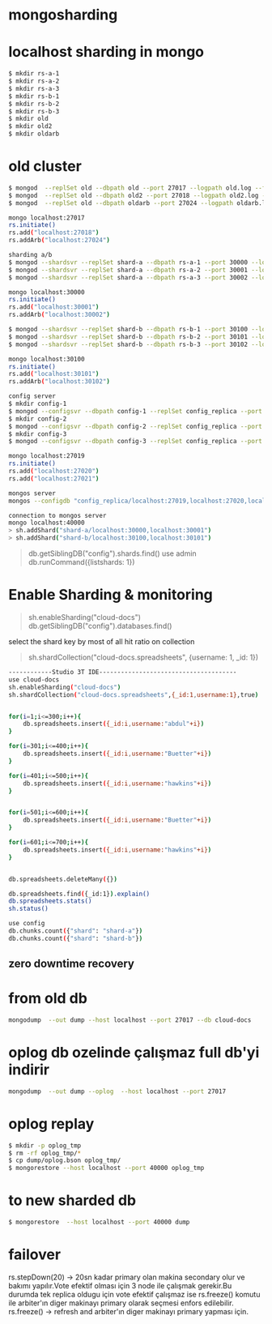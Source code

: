 # mongosharding

# localhost sharding in mongo 
```sh
$ mkdir rs-a-1
$ mkdir rs-a-2
$ mkdir rs-a-3
$ mkdir rs-b-1
$ mkdir rs-b-2
$ mkdir rs-b-3
$ mkdir old
$ mkdir old2
$ mkdir oldarb
```
# old cluster
```sh
$ mongod  --replSet old --dbpath old --port 27017 --logpath old.log --fork
$ mongod  --replSet old --dbpath old2 --port 27018 --logpath old2.log --fork
$ mongod  --replSet old --dbpath oldarb --port 27024 --logpath oldarb.log --fork

mongo localhost:27017
rs.initiate()
rs.add("localhost:27018")
rs.addArb("localhost:27024")

sharding a/b
$ mongod --shardsvr --replSet shard-a --dbpath rs-a-1 --port 30000 --logpath rs-a-1.log --fork
$ mongod --shardsvr --replSet shard-a --dbpath rs-a-2 --port 30001 --logpath rs-a-2.log --fork
$ mongod --shardsvr --replSet shard-a --dbpath rs-a-3 --port 30002 --logpath rs-a-3.log --fork

mongo localhost:30000
rs.initiate()
rs.add("localhost:30001")
rs.addArb("localhost:30002")

$ mongod --shardsvr --replSet shard-b --dbpath rs-b-1 --port 30100 --logpath rs-b-1.log --fork
$ mongod --shardsvr --replSet shard-b --dbpath rs-b-2 --port 30101 --logpath rs-b-2.log --fork
$ mongod --shardsvr --replSet shard-b --dbpath rs-b-3 --port 30102 --logpath rs-b-3.log --fork

mongo localhost:30100
rs.initiate()
rs.add("localhost:30101")
rs.addArb("localhost:30102")

config server 
$ mkdir config-1
$ mongod --configsvr --dbpath config-1 --replSet config_replica --port 27019 --logpath config-1.log --fork
$ mkdir config-2
$ mongod --configsvr --dbpath config-2 --replSet config_replica --port 27020 --logpath config-2.log --fork
$ mkdir config-3
$ mongod --configsvr --dbpath config-3 --replSet config_replica --port 27021 --logpath config-3.log --fork

mongo localhost:27019
rs.initiate()
rs.add("localhost:27020")
rs.add("localhost:27021")

mongos server
mongos --configdb "config_replica/localhost:27019,localhost:27020,localhost:27021"  --logpath mongos.log --fork --port 40000

connection to mongos server
mongo localhost:40000
> sh.addShard("shard-a/localhost:30000,localhost:30001")
> sh.addShard("shard-b/localhost:30100,localhost:30101")
```

> db.getSiblingDB("config").shards.find()
> use admin
> db.runCommand({listshards: 1})


# Enable Sharding  & monitoring

> sh.enableSharding("cloud-docs")
> db.getSiblingDB("config").databases.find()

select the shard key by most of all hit ratio on collection
> sh.shardCollection("cloud-docs.spreadsheets", {username: 1, _id: 1})

```sh
------------Studio 3T IDE--------------------------------------
use cloud-docs
sh.enableSharding("cloud-docs")
sh.shardCollection("cloud-docs.spreadsheets",{_id:1,username:1},true)


for(i=1;i<=300;i++){
    db.spreadsheets.insert({_id:i,username:"abdul"+i})
}

for(i=301;i<=400;i++){
    db.spreadsheets.insert({_id:i,username:"Buetter"+i})
}

for(i=401;i<=500;i++){
    db.spreadsheets.insert({_id:i,username:"hawkins"+i})
}


for(i=501;i<=600;i++){
    db.spreadsheets.insert({_id:i,username:"Buetter"+i})
}

for(i=601;i<=700;i++){
    db.spreadsheets.insert({_id:i,username:"hawkins"+i})
}


db.spreadsheets.deleteMany({})

db.spreadsheets.find({_id:1}).explain()
db.spreadsheets.stats()
sh.status()

use config
db.chunks.count({"shard": "shard-a"})
db.chunks.count({"shard": "shard-b"})

```

## zero downtime recovery

# from old db
```sh
mongodump  --out dump --host localhost --port 27017 --db cloud-docs
```
# oplog db ozelinde çalışmaz full db'yi indirir
```sh
mongodump  --out dump --oplog  --host localhost --port 27017 
```

# oplog replay

```sh
$ mkdir -p oplog_tmp
$ rm -rf oplog_tmp/*
$ cp dump/oplog.bson oplog_tmp/
$ mongorestore --host localhost --port 40000 oplog_tmp
```

# to new sharded db
```sh
$ mongorestore  --host localhost --port 40000 dump
```

# failover
rs.stepDown(20) -> 20sn kadar primary olan makina secondary olur ve bakımı yapılır.Vote efektif olması için 3 node ile çalışmak gerekir.Bu durumda tek replica oldugu için vote efektif çalışmaz ise rs.freeze() komutu ile arbiter'ın diger makinayı primary olarak seçmesi enfors edilebilir.
rs.freeze() -> refresh and arbiter'ın diger makinayı primary yapması için.
